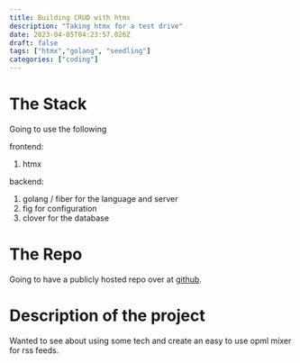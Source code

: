 ```yaml
---
title: Building CRUD with htmx
description: "Taking htmx for a test drive"
date: 2023-04-05T04:23:57.026Z
draft: false
tags: ["htmx","golang", "seedling"]
categories: ["coding"]
---
```


# The Stack
Going to use the following

frontend:
1. htmx

backend:
1. golang / fiber for the language and server
1. fig for configuration
1. clover for the database

# The Repo

Going to have a publicly hosted repo over at [github](https://github.com/bneil/gossr_tests).

# Description of the project

Wanted to see about using some tech and create an easy to use opml mixer for rss
feeds.

